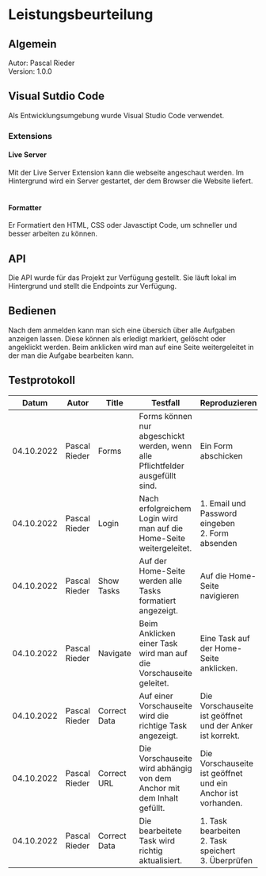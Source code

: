 # Leistungsbeurteilung

## Algemein
Autor: Pascal Rieder<br>
Version: 1.0.0

## Visual Sutdio Code

Als Entwicklungsumgebung wurde Visual Studio Code verwendet.

### Extensions

#### Live Server 
Mit der Live Server Extension kann die webseite angeschaut werden. Im Hintergrund wird ein Server gestartet, der dem Browser die Website liefert.
<br>
<br>

#### Formatter 
Er Formatiert den HTML, CSS oder Javasctipt Code, um schneller und besser arbeiten zu können.

## API
Die API wurde für das Projekt zur Verfügung gestellt. Sie läuft lokal im Hintergrund und stellt die Endpoints zur Verfügung.

## Bedienen
Nach dem anmelden kann man sich eine übersich über alle Aufgaben anzeigen lassen. Diese können als erledigt markiert, gelöscht oder angeklickt werden. Beim anklicken wird man auf eine Seite weitergeleitet in der man die Aufgabe bearbeiten kann.
## Testprotokoll

 | Datum      | Autor         | Title        | Testfall                                                                      | Reproduzieren                                                |
|------------|---------------|--------------|-------------------------------------------------------------------------------|--------------------------------------------------------------|
| 04.10.2022 | Pascal Rieder | Forms        | Forms können nur abgeschickt werden, wenn alle Pflichtfelder ausgefüllt sind. | Ein Form abschicken                                          |
| 04.10.2022 | Pascal Rieder | Login        | Nach erfolgreichem Login wird man auf die Home-Seite weitergeleitet.          | 1. Email und Password eingeben <br> 2. Form absenden              |
| 04.10.2022 | Pascal Rieder | Show Tasks   | Auf der Home-Seite werden alle Tasks formatiert angezeigt.                    | Auf die Home-Seite navigieren                                |
| 04.10.2022 | Pascal Rieder | Navigate     | Beim Anklicken einer Task wird man auf die Vorschauseite geleitet.            | Eine Task auf der Home-Seite anklicken.                      |
| 04.10.2022 | Pascal Rieder | Correct Data | Auf einer Vorschauseite wird die richtige Task angezeigt.                     | Die Vorschauseite ist geöffnet und der Anker ist korrekt.    |
| 04.10.2022 | Pascal Rieder | Correct URL  | Die Vorschauseite wird abhängig von dem Anchor mit dem Inhalt gefüllt.        | Die Vorschauseite ist geöffnet und ein Anchor ist vorhanden. |
| 04.10.2022 | Pascal Rieder | Correct Data | Die bearbeitete Task wird richtig aktualisiert.                               | 1. Task bearbeiten  <br> 2. Task speichert  <br> 3. Überprüfen           |
